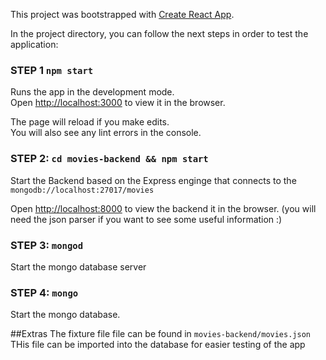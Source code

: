 This project was bootstrapped with [Create React App](https://github.com/facebook/create-react-app).

In the project directory, you can follow the next steps in order to test the application:

### STEP 1 `npm start`

Runs the app in the development mode.<br>
Open [http://localhost:3000](http://localhost:3000) to view it in the browser.

The page will reload if you make edits.<br>
You will also see any lint errors in the console.


### STEP 2: `cd movies-backend && npm start`
Start the Backend based on the Express enginge that connects to the `mongodb://localhost:27017/movies`

Open [http://localhost:8000](http://localhost:8000) to view the backend it in the browser. (you will need the json parser if you want to see some useful information :)


### STEP 3: `mongod`
Start the mongo database server

### STEP 4: `mongo`
Start the mongo database. 

##Extras
The fixture file  file can be found in `movies-backend/movies.json`
THis file can be imported into the database for easier testing of the app

